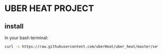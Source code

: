 # UBER HEAT PROJECT

## install

In your bash terminal:

```bash
curl -s https://raw.githubusercontent.com/uberHeat/uber_heat/master/setup.sh | bash
```
